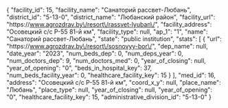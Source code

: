 {
    "facility_id": 15,
    "facility_name": "Санаторий рассвет-Любань",
    "district_id": "5-13-0",
    "district_name": "Любанский район",
    "facility_url": "https:\/\/www.agrozdrav.by\/resort\/rassvet-lyuban\/",
    "facility_address": "Осовецкий с\/с Р-55 81-й км",
    "facility_type": null,
    "ap_1": "1",
    "name": "Санаторий рассвет-Любань",
    "state": "public institution",
    "stats": [
        {
            "url": "https:\/\/www.agrozdrav.by\/resort\/sosnovyy-bor\/",
            "dep_name": null,
            "date_year": "2023",
            "num_beds_dep": 0,
            "num_deps_year": 0,
            "num_doctors_dep": 9,
            "num_doctors_med": 0,
            "year_of_closing": null,
            "year_of_opening": "0",
            "beds_in_hospital_key": 37,
            "num_beds_facility_year": 0,
            "healthcare_facility_key": 15
        }
    ],
    "med_id": 16,
    "address": "Осовецкий с\/с Р-55 81-й км",
    "coord_x_y": null,
    "place_name": "Любань",
    "place_type": null,
    "year_of_closing": null,
    "year_of_opening": "0",
    "healthcare_facility_key": 15,
    "administrative_division_id": "5-13-0"
}